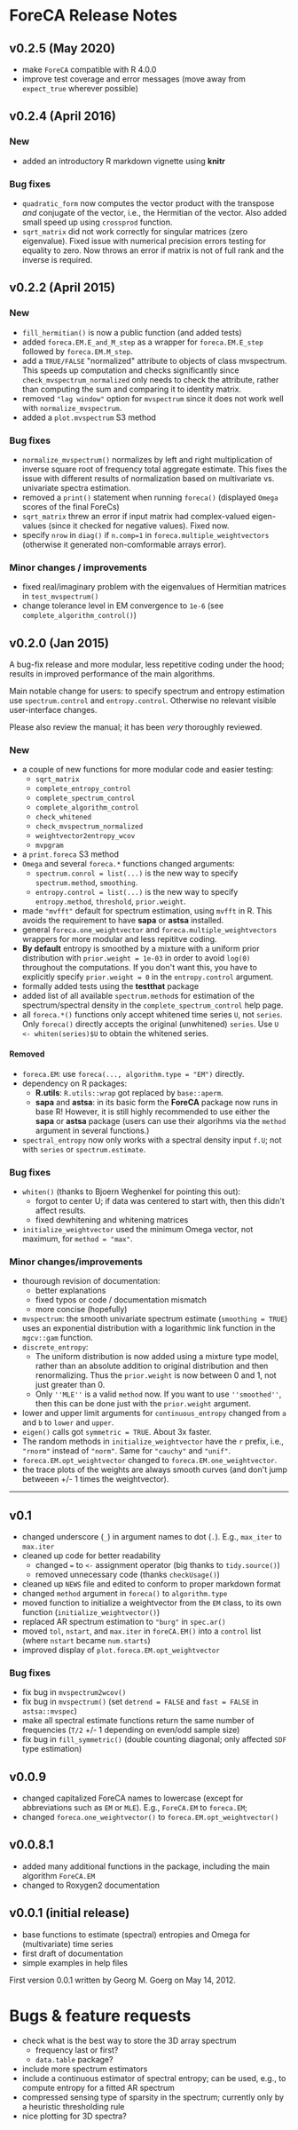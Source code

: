 # ForeCA Release Notes

## v0.2.5 (May 2020)

* make `ForeCA` compatible with R 4.0.0
* improve test coverage and error messages (move away from `expect_true` wherever possible)

## v0.2.4 (April 2016)

### New

- added an introductory R markdown vignette using **knitr**

### Bug fixes

- `quadratic_form` now computes the vector product with the transpose _and_ 
  conjugate of the vector, i.e., the Hermitian of the vector. Also added small speed up using `crossprod` function.
- `sqrt_matrix` did not work correctly for singular matrices (zero eigenvalue). Fixed issue with numerical precision errors testing for equality to zero. Now throws an error if matrix is not of full rank and the inverse is required.

## v0.2.2 (April 2015)

### New

- `fill_hermitian()` is now a public function (and added tests)
- added `foreca.EM.E_and_M_step` as a wrapper for `foreca.EM.E_step` followed
  by `foreca.EM.M_step`.
- add a `TRUE/FALSE` "normalized" attribute to objects of class 
  mvspectrum. This speeds up computation and checks significantly 
  since `check_mvspectrum_normalized`
  only needs to check the attribute, rather than computing the sum and
  comparing it to identity matrix.
- removed `"lag window"` option for `mvspectrum` since it does not work
  well with `normalize_mvspectrum`.
- added a `plot.mvspectrum` S3 method

### Bug fixes

- `normalize_mvspectrum()` normalizes by left and right multiplication of 
  inverse square root of frequency total aggregate estimate.  This fixes
  the issue with different results of normalization based on multivariate vs.
  univariate spectra estimation.
- removed a `print()` statement when running `foreca()` (displayed
  `Omega` scores of the final ForeCs)
- `sqrt_matrix` threw an error if input matrix had complex-valued
  eigen-values (since it checked for negative values).  Fixed now.
- specify `nrow` in `diag()` if `n.comp=1` in `foreca.multiple_weightvectors`
  (otherwise it generated non-comformable arrays error).

### Minor changes / improvements

- fixed real/imaginary problem with the eigenvalues of Hermitian matrices
  in `test_mvspectrum()`
- change tolerance level in EM convergence to `1e-6` (see `complete_algorithm_control()`)

## v0.2.0 (Jan 2015)
A bug-fix release and more modular, less repetitive coding under the hood; results in improved performance of the main algorithms.

Main notable change for users: to specify spectrum and entropy estimation use `spectrum.control` and `entropy.control`.  Otherwise no relevant visible user-interface changes.

Please also review the manual; it has been _very_ thoroughly reviewed.

### New

- a couple of new functions for more modular code and easier testing:
    * `sqrt_matrix`
    * `complete_entropy_control`
    * `complete_spectrum_control`
    * `complete_algorithm_control`
    * `check_whitened`
    * `check_mvspectrum_normalized`
    * `weightvector2entropy_wcov`
    * `mvpgram`
- a `print.foreca` S3 method
- `Omega` and several `foreca.*` functions changed arguments:
    * `spectrum.conrol = list(...)` is the new way to specify `spectrum.method`, `smoothing`.
    * `entropy.control = list(...)` is the new way to specify `entropy.method`, `threshold`,
      `prior.weight`.
- made `"mvfft"` default for spectrum estimation, using `mvfft` in R. This avoids the requirement to have **sapa** or **astsa** installed.
- general `foreca.one_weightvector` and `foreca.multiple_weightvectors` wrappers for more modular and less repititve coding.
- **By default** entropy is smoothed by a mixture with a uniform prior distribution 
  with `prior.weight = 1e-03` in order to avoid `log(0)` throughout the 
  computations. If you don't want this, you have to explicitly specify `prior.weight = 0` in the `entropy.control` argument.
- formally added tests using the **testthat** package
- added list of all available `spectrum.method`s for estimation of the spectrum/spectral density
  in the `complete_spectrum_control` help page.
- all `foreca.*()` functions only accept whitened time series `U`, not `series`.  Only
  `foreca()` directly accepts the original (unwhitened) `series`.  Use
  `U <- whiten(series)$U` to obtain the whitened series.

#### Removed

- `foreca.EM`: use `foreca(..., algorithm.type = "EM")` directly.
- dependency on R packages: 
    - **R.utils**: `R.utils::wrap` got replaced by `base::aperm`.
    - **sapa** and **astsa**: in its basic form the **ForeCA** package now
      runs in base R! However, it is still highly recommended to use either
      the **sapa** or **astsa** package (users can use their algorihms via the
      `method` argument in several functions.)
- `spectral_entropy` now only works with a spectral density input `f.U`;
  not with `series` or `spectrum.estimate`.

### Bug fixes

- `whiten()` (thanks to Bjoern Weghenkel for pointing this out):
    * forgot to center U; if data was centered to start with, then this didn't affect results.
    * fixed dewhitening and whitening matrices
- `initialize_weightvector` used the minimum Omega vector, not maximum, for `method = "max"`.

### Minor changes/improvements

- thourough revision of documentation:
    * better explanations
    * fixed typos or code / documentation mismatch
    * more concise (hopefully)
- `mvspectrum`: the smooth univariate spectrum estimate (`smoothing = TRUE`) uses 
   an exponential distribution with a logarithmic link function in the `mgcv::gam` 
   function.
- `discrete_entropy`: 
    * The uniform distribution is now added using a mixture type model,
      rather than an absolute addition to original distribution and then renormalizing.
      Thus the `prior.weight` is now between 0 and 1, not just greater than 0.
    * Only `''MLE''` is a valid `method` now.  If you want to use `''smoothed''`, then this
      can be done just with the `prior.weight` argument.
- lower and upper limit arguments for `continuous_entropy` changed from 
  `a` and `b` to `lower` and `upper`.
- `eigen()` calls got `symmetric = TRUE`.  About 3x faster.
- The random methods in `initialize_weightvector` have the `r` prefix, i.e., `"rnorm"` 
  instead of `"norm"`.  Same for `"cauchy"` and `"unif"`.
- `foreca.EM.opt_weightvector` changed to `foreca.EM.one_weightvector`.
- the trace plots of the weights are always smooth curves (and don't jump
  betweeen  +/- 1 times the weightvector).

* * *

## v0.1

- changed underscore (`_`) in argument names to dot (`.`). E.g., `max_iter` to `max.iter`
- cleaned up code for better readability
  - changed `=` to `<-` assignment operator (big thanks to `tidy.source()`)
  - removed unnecessary code (thanks `checkUsage()`)
- cleaned up `NEWS` file and edited to conform to proper markdown format
- changed `method` argument in `foreca()` to `algorithm.type`
- moved function to initialize a weightvector from the `EM` class, to its own function (`initialize_weightvector()`)
- replaced AR spectrum estimation to `"burg"` in `spec.ar()`
- moved `tol`, `nstart`, and `max.iter` in `foreCA.EM()` into a `control` list (where `nstart` became `num.starts`)
- improved display of `plot.foreca.EM.opt_weightvector`

### Bug fixes

- fix bug in `mvspectrum2wcov()`
- fix bug in `mvspectrum()` (set `detrend = FALSE` and `fast = FALSE` in `astsa::mvspec`)
- make all spectral estimate functions return the same number of frequencies (`T/2` +/- 1 depending on even/odd sample size)
- fix bug in `fill_symmetric()` (double counting diagonal; only affected `SDF` type estimation)


## v0.0.9

- changed capitalized ForeCA names to lowercase (except for abbreviations such as `EM` or `MLE`). E.g., `ForeCA.EM` to `foreca.EM`; 
- changed `foreca.one_weightvector()` to `foreca.EM.opt_weightvector()`


## v0.0.8.1

- added many additional functions in the package, including the main algorithm `ForeCA.EM`
- changed to Roxygen2 documentation


## v0.0.1 (initial release)

- base functions to estimate (spectral) entropies and Omega for (multivariate) time series
- first draft of documentation
- simple examples in help files

First version 0.0.1 written by Georg M. Goerg on May 14, 2012.

# Bugs & feature requests

* check what is the best way to store the 3D array spectrum
   - frequency last or first?
   - `data.table` package?
* include more spectrum estimators
* include a continuous estimator of spectral entropy; can be used, e.g., to compute entropy for a fitted AR spectrum
* compressed sensing type of sparsity in the spectrum; currently only by a heuristic thresholding rule
* nice plotting for 3D spectra?
